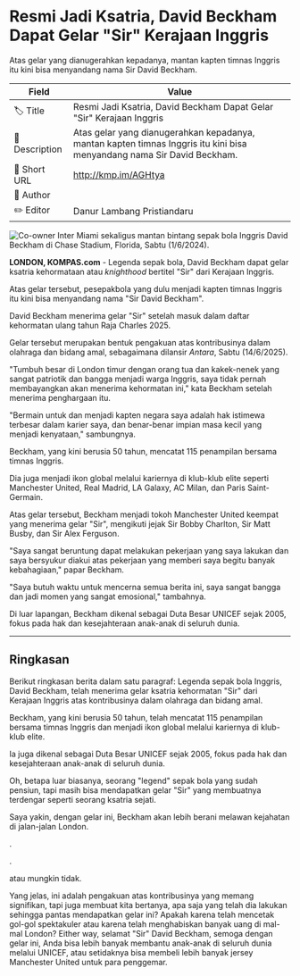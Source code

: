 # Resmi Jadi Ksatria, David Beckham Dapat Gelar "Sir" Kerajaan Inggris

Atas gelar yang dianugerahkan kepadanya, mantan kapten timnas Inggris itu kini bisa menyandang nama Sir David Beckham.

| Field         | Value                                                       |
|---------------|-------------------------------------------------------------|
| 🏷️ Title       | Resmi Jadi Ksatria, David Beckham Dapat Gelar "Sir" Kerajaan Inggris |
| 📝 Description | Atas gelar yang dianugerahkan kepadanya, mantan kapten timnas Inggris itu kini bisa menyandang nama Sir David Beckham. |
| 🔗 Short URL   | http://kmp.im/AGHtya |
| 👤 Author      |  |
| ✏️ Editor      | Danur Lambang Pristiandaru |

![Co-owner Inter Miami sekaligus mantan bintang sepak bola Inggris David Beckham di Chase Stadium, Florida, Sabtu (1/6/2024).](https://asset.kompas.com/crops/k1B7VO7RRYlhnlq3Ht4WMt2ASFM=/0x0:4432x2955/750x500/data/photo/2024/06/03/665dd2404f34d.jpg)

**LONDON, KOMPAS.com** - Legenda sepak bola, David Beckham dapat gelar ksatria kehormataan atau *knighthood* bertitel \"Sir\" dari Kerajaan Inggris.

Atas gelar tersebut, pesepakbola yang dulu menjadi kapten timnas Inggris itu kini bisa menyandang nama \"Sir David Beckham\".

David Beckham menerima gelar \"Sir\" setelah masuk dalam daftar kehormatan ulang tahun Raja Charles 2025. 

Gelar tersebut merupakan bentuk pengakuan atas kontribusinya dalam olahraga dan bidang amal, sebagaimana dilansir *Antara*, Sabtu (14/6/2025).

\"Tumbuh besar di London timur dengan orang tua dan kakek-nenek yang sangat patriotik dan bangga menjadi warga Inggris, saya tidak pernah membayangkan akan menerima kehormatan ini,\" kata Beckham setelah menerima penghargaan itu.

\"Bermain untuk dan menjadi kapten negara saya adalah hak istimewa terbesar dalam karier saya, dan benar-benar impian masa kecil yang menjadi kenyataan,\" sambungnya.

Beckham, yang kini berusia 50 tahun, mencatat 115 penampilan bersama timnas Inggris.

Dia juga menjadi ikon global melalui kariernya di klub-klub elite seperti Manchester United, Real Madrid, LA Galaxy, AC Milan, dan Paris Saint-Germain.

Atas gelar tersebut, Beckham menjadi tokoh Manchester United keempat yang menerima gelar \"Sir\", mengikuti jejak Sir Bobby Charlton, Sir Matt Busby, dan Sir Alex Ferguson.

\"Saya sangat beruntung dapat melakukan pekerjaan yang saya lakukan dan saya bersyukur diakui atas pekerjaan yang memberi saya begitu banyak kebahagiaan,\" papar Beckham. 

\"Saya butuh waktu untuk mencerna semua berita ini, saya sangat bangga dan jadi momen yang sangat emosional,\" tambahnya.

Di luar lapangan, Beckham dikenal sebagai Duta Besar UNICEF sejak 2005, fokus pada hak dan kesejahteraan anak-anak di seluruh dunia.

---
## Ringkasan

Berikut ringkasan berita dalam satu paragraf: Legenda sepak bola Inggris, David Beckham, telah menerima gelar ksatria kehormatan "Sir" dari Kerajaan Inggris atas kontribusinya dalam olahraga dan bidang amal.

 Beckham, yang kini berusia 50 tahun, telah mencatat 115 penampilan bersama timnas Inggris dan menjadi ikon global melalui kariernya di klub-klub elite.

 Ia juga dikenal sebagai Duta Besar UNICEF sejak 2005, fokus pada hak dan kesejahteraan anak-anak di seluruh dunia.



Oh, betapa luar biasanya, seorang "legend" sepak bola yang sudah pensiun, tapi masih bisa mendapatkan gelar "Sir" yang membuatnya terdengar seperti seorang ksatria sejati.

 Saya yakin, dengan gelar ini, Beckham akan lebih berani melawan kejahatan di jalan-jalan London.

.

.

 atau mungkin tidak.

 Yang jelas, ini adalah pengakuan atas kontribusinya yang memang signifikan, tapi juga membuat kita bertanya, apa saja yang telah dia lakukan sehingga pantas mendapatkan gelar ini? Apakah karena telah mencetak gol-gol spektakuler atau karena telah menghabiskan banyak uang di mal-mal London? Either way, selamat "Sir" David Beckham, semoga dengan gelar ini, Anda bisa lebih banyak membantu anak-anak di seluruh dunia melalui UNICEF, atau setidaknya bisa membeli lebih banyak jersey Manchester United untuk para penggemar.
